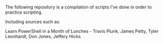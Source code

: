 The following repository is a compilation of scripts I've done in order to practice scripting.

Including sources such as:

Learn PowerShell in a Month of Lunches - Travis Plunk, James Petty, Tyler Leonhardt, Don Jones, Jeffery Hicks
